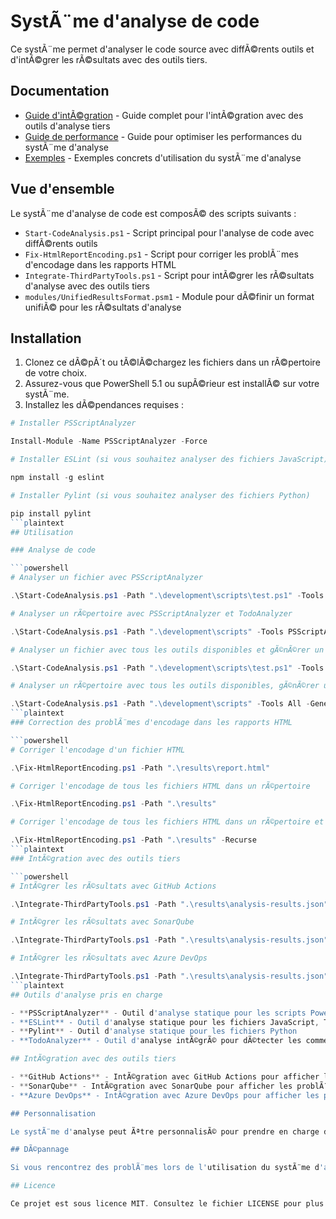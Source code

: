 # SystÃ¨me d'analyse de code

Ce systÃ¨me permet d'analyser le code source avec diffÃ©rents outils et d'intÃ©grer les rÃ©sultats avec des outils tiers.

## Documentation

- [Guide d'intÃ©gration](INTEGRATION.md) - Guide complet pour l'intÃ©gration avec des outils d'analyse tiers
- [Guide de performance](PERFORMANCE.md) - Guide pour optimiser les performances du systÃ¨me d'analyse
- [Exemples](EXAMPLES.md) - Exemples concrets d'utilisation du systÃ¨me d'analyse

## Vue d'ensemble

Le systÃ¨me d'analyse de code est composÃ© des scripts suivants :

- `Start-CodeAnalysis.ps1` - Script principal pour l'analyse de code avec diffÃ©rents outils
- `Fix-HtmlReportEncoding.ps1` - Script pour corriger les problÃ¨mes d'encodage dans les rapports HTML
- `Integrate-ThirdPartyTools.ps1` - Script pour intÃ©grer les rÃ©sultats d'analyse avec des outils tiers
- `modules/UnifiedResultsFormat.psm1` - Module pour dÃ©finir un format unifiÃ© pour les rÃ©sultats d'analyse

## Installation

1. Clonez ce dÃ©pÃ´t ou tÃ©lÃ©chargez les fichiers dans un rÃ©pertoire de votre choix.
2. Assurez-vous que PowerShell 5.1 ou supÃ©rieur est installÃ© sur votre systÃ¨me.
3. Installez les dÃ©pendances requises :

```powershell
# Installer PSScriptAnalyzer

Install-Module -Name PSScriptAnalyzer -Force

# Installer ESLint (si vous souhaitez analyser des fichiers JavaScript)

npm install -g eslint

# Installer Pylint (si vous souhaitez analyser des fichiers Python)

pip install pylint
```plaintext
## Utilisation

### Analyse de code

```powershell
# Analyser un fichier avec PSScriptAnalyzer

.\Start-CodeAnalysis.ps1 -Path ".\development\scripts\test.ps1" -Tools PSScriptAnalyzer

# Analyser un rÃ©pertoire avec PSScriptAnalyzer et TodoAnalyzer

.\Start-CodeAnalysis.ps1 -Path ".\development\scripts" -Tools PSScriptAnalyzer, TodoAnalyzer -Recurse

# Analyser un fichier avec tous les outils disponibles et gÃ©nÃ©rer un rapport HTML

.\Start-CodeAnalysis.ps1 -Path ".\development\scripts\test.ps1" -Tools All -GenerateHtmlReport

# Analyser un rÃ©pertoire avec tous les outils disponibles, gÃ©nÃ©rer un rapport HTML et l'ouvrir

.\Start-CodeAnalysis.ps1 -Path ".\development\scripts" -Tools All -GenerateHtmlReport -OpenReport -Recurse
```plaintext
### Correction des problÃ¨mes d'encodage dans les rapports HTML

```powershell
# Corriger l'encodage d'un fichier HTML

.\Fix-HtmlReportEncoding.ps1 -Path ".\results\report.html"

# Corriger l'encodage de tous les fichiers HTML dans un rÃ©pertoire

.\Fix-HtmlReportEncoding.ps1 -Path ".\results"

# Corriger l'encodage de tous les fichiers HTML dans un rÃ©pertoire et ses sous-rÃ©pertoires

.\Fix-HtmlReportEncoding.ps1 -Path ".\results" -Recurse
```plaintext
### IntÃ©gration avec des outils tiers

```powershell
# IntÃ©grer les rÃ©sultats avec GitHub Actions

.\Integrate-ThirdPartyTools.ps1 -Path ".\results\analysis-results.json" -Tool GitHub -OutputPath ".\github-annotations.json"

# IntÃ©grer les rÃ©sultats avec SonarQube

.\Integrate-ThirdPartyTools.ps1 -Path ".\results\analysis-results.json" -Tool SonarQube -OutputPath ".\sonarqube-issues.json" -ProjectKey "my-project"

# IntÃ©grer les rÃ©sultats avec Azure DevOps

.\Integrate-ThirdPartyTools.ps1 -Path ".\results\analysis-results.json" -Tool AzureDevOps -OutputPath ".\azuredevops-issues.json"
```plaintext
## Outils d'analyse pris en charge

- **PSScriptAnalyzer** - Outil d'analyse statique pour les scripts PowerShell
- **ESLint** - Outil d'analyse statique pour les fichiers JavaScript, TypeScript, etc.
- **Pylint** - Outil d'analyse statique pour les fichiers Python
- **TodoAnalyzer** - Outil d'analyse intÃ©grÃ© pour dÃ©tecter les commentaires TODO, FIXME, HACK, NOTE, etc.

## IntÃ©gration avec des outils tiers

- **GitHub Actions** - IntÃ©gration avec GitHub Actions pour afficher les problÃ¨mes dans les pull requests
- **SonarQube** - IntÃ©gration avec SonarQube pour afficher les problÃ¨mes dans l'interface web
- **Azure DevOps** - IntÃ©gration avec Azure DevOps pour afficher les problÃ¨mes dans les pull requests

## Personnalisation

Le systÃ¨me d'analyse peut Ãªtre personnalisÃ© pour prendre en charge d'autres outils d'analyse ou d'autres formats de rÃ©sultats. Consultez le [guide d'intÃ©gration](INTEGRATION.md) pour plus d'informations.

## DÃ©pannage

Si vous rencontrez des problÃ¨mes lors de l'utilisation du systÃ¨me d'analyse, consultez la section "DÃ©pannage" du [guide d'intÃ©gration](INTEGRATION.md).

## Licence

Ce projet est sous licence MIT. Consultez le fichier LICENSE pour plus d'informations.
